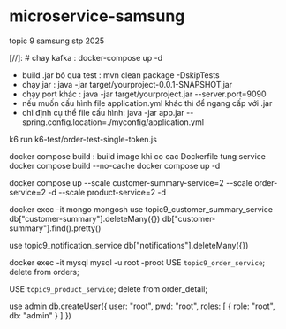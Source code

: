 # microservice-samsung

topic 9 samsung stp 2025

[//]: # chay kafka : docker-compose up -d

-   build .jar bỏ qua test : mvn clean package -DskipTests
-   chạy jar : java -jar target/yourproject-0.0.1-SNAPSHOT.jar
-   chạy port khác : java -jar target/yourproject.jar --server.port=9090
-   nếu muốn cấu hình file application.yml khác thì để ngang cấp với .jar
-   chỉ định cụ thể file cấu hình: java -jar app.jar --spring.config.location=./myconfig/application.yml

k6 run k6-test/order-test-single-token.js

docker compose build : build image khi co cac Dockerfile tung service
docker compose build --no-cache
docker compose up -d

docker compose up --scale customer-summary-service=2 --scale order-service=2 -d --scale product-service=2 -d

docker exec -it mongo mongosh
use topic9_customer_summary_service
db["customer-summary"].deleteMany({})
db["customer-summary"].find().pretty()

use topic9_notification_service
db["notifications"].deleteMany({})

docker exec -it mysql mysql -u root -proot
USE `topic9_order_service`;
delete from orders;

USE `topic9_product_service`;
delete from order_detail;

use admin
db.createUser({
user: "root",
pwd: "root",
roles: [ { role: "root", db: "admin" } ]
})
